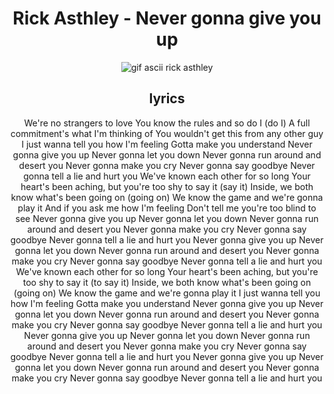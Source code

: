 <div align="center">
  <h1>
    Rick Asthley - Never gonna give you up
  </h1>
</div>

<div align="center">
  <img src="https://github.com/ETML-Midicix/ETML-Midicix/assets/119678382/7de13bd8-2ea0-4c4c-b193-80ac6fc44ca7" alt="gif ascii rick asthley">
</div>

<div align="center">
  <h2>
    lyrics
  </h2>
  <p>
    We're no strangers to love
    You know the rules and so do I (do I)
    A full commitment's what I'm thinking of
    You wouldn't get this from any other guy
    I just wanna tell you how I'm feeling
    Gotta make you understand
    Never gonna give you up
    Never gonna let you down
    Never gonna run around and desert you
    Never gonna make you cry
    Never gonna say goodbye
    Never gonna tell a lie and hurt you
    We've known each other for so long
    Your heart's been aching, but you're too shy to say it (say it)
    Inside, we both know what's been going on (going on)
    We know the game and we're gonna play it
    And if you ask me how I'm feeling
    Don't tell me you're too blind to see
    Never gonna give you up
    Never gonna let you down
    Never gonna run around and desert you
    Never gonna make you cry
    Never gonna say goodbye
    Never gonna tell a lie and hurt you
    Never gonna give you up
    Never gonna let you down
    Never gonna run around and desert you
    Never gonna make you cry
    Never gonna say goodbye
    Never gonna tell a lie and hurt you
    We've known each other for so long
    Your heart's been aching, but you're too shy to say it (to say it)
    Inside, we both know what's been going on (going on)
    We know the game and we're gonna play it
    I just wanna tell you how I'm feeling
    Gotta make you understand
    Never gonna give you up
    Never gonna let you down
    Never gonna run around and desert you
    Never gonna make you cry
    Never gonna say goodbye
    Never gonna tell a lie and hurt you
    Never gonna give you up
    Never gonna let you down
    Never gonna run around and desert you
    Never gonna make you cry
    Never gonna say goodbye
    Never gonna tell a lie and hurt you
    Never gonna give you up
    Never gonna let you down
    Never gonna run around and desert you
    Never gonna make you cry
    Never gonna say goodbye
    Never gonna tell a lie and hurt you
  </p>
</div>
